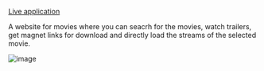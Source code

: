 [Live application](https://movie-app-one-lilac.vercel.app/)

A website for movies where you can seacrh for the movies, watch trailers, get magnet links for download and directly load the streams of the selected movie.

![image](https://github.com/user-attachments/assets/5570c030-7422-4df5-b04b-8fb6e00cb876)
